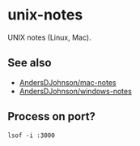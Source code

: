 # unix-notes
UNIX notes (Linux, Mac).

## See also
* [AndersDJohnson/mac-notes][mac-notes]
* [AndersDJohnson/windows-notes][windows-notes]

## Process on port?
```
lsof -i :3000
```

[mac-notes]: https://github.com/AndersDJohnson/mac-notes
[windows-notes]: https://github.com/AndersDJohnson/windows-notes
